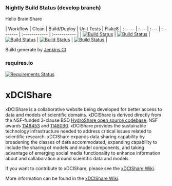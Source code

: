 ### Nightly Build Status (develop branch)

Hello BrainIShare

| Workflow | Clean | Build/Deploy | Unit Tests | Flake8
| :----- | :--- | :--- | :-------- | :------------ | :----------- |
| [![Build Status](http://ci.xdcishare.renci.org:8080/job/nightly-build-workflow/badge/icon?style=plastic)](http://ci.xdcishare.renci.org:8080/job/nightly-build-workflow/) | [![Build Status](http://ci.xdcishare.renci.org:8080/job/nightly-build-clean/badge/icon?style=plastic)](http://ci.xdcishare.renci.org:8080/job/nightly-build-clean/) | [![Build Status](http://ci.xdcishare.renci.org:8080/job/nightly-build-deploy/badge/icon?style=plastic)](http://ci.xdcishare.renci.org:8080/job/nightly-build-deploy/) | [![Build Status](http://ci.xdcishare.renci.org:8080/job/nightly-build-test/badge/icon?style=plastic)](http://ci.xdcishare.renci.org:8080/job/nightly-build-test/) | [![Build Status](http://ci.xdcishare.renci.org:8080/job/nightly-build-flake8/badge/icon?style=plastic)](http://ci.xdcishare.renci.org:8080/job/nightly-build-flake8/) |

Build generate by [Jenkins CI](http://ci.xdcishare.renci.org:8080)

### requires.io
[![Requirements Status](https://requires.io/github/RENCI/xDCIShare/hs_docker_base/requirements.svg?branch=develop)](https://requires.io/github/RENCI/xDCIShare/hs_docker_base/requirements/?branch=master)

xDCIShare
============

xDCIShare is a collaborative website being developed for better access to data and models of scientific domains. xDCIShare is derived directly from the NSF-funded 3-clause BSD [HydroShare open source codebase](https://github.com/hydroshare/hydroshare), NSF awards [1148453](https://www.nsf.gov/awardsearch/showAward?AWD_ID=1148453) and [1148090](https://www.nsf.gov/awardsearch/showAward?AWD_ID=1148090). xDCIShare provides the sustainable technology infrastructure needed to address critical issues related to scientific research. xDCIShare expands data sharing capability by broadening the classes of data accommodated, expanding capability to include the sharing of models and model components, and taking advantage of emerging social media functionality to enhance information about and collaboration around scientific data and models. 

If you want to contribute to xDCIShare, please see the [xDCIShare Wiki](https://github.com/RENCI/xDCIShare/wiki/).

More information can be found in the [xDCIShare Wiki](https://github.com/RENCI/xDCIShare/wiki/).
